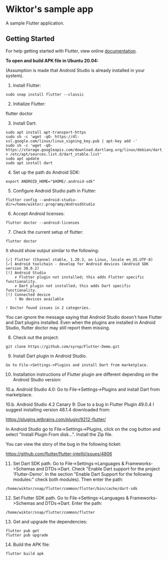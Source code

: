# Wiktor's sample app

A sample Flutter application.

## Getting Started

For help getting started with Flutter, view online
[documentation](https://flutter.io/).

**To open and build APK file in Ubuntu 20.04:**

(Assumption is made that Android Studio is already installed in your system).

1. Install Flutter: 

```
sudo snap install flutter --classic
```

2. Initialize Flutter:

flutter doctor

3. Install Dart:

```
sudo apt install apt-transport-https
sudo sh -c 'wget -qO- https://dl-ssl.google.com/linux/linux_signing_key.pub | apt-key add -'
sudo sh -c 'wget -qO- https://storage.googleapis.com/download.dartlang.org/linux/debian/dart_stable.list > /etc/apt/sources.list.d/dart_stable.list'
sudo apt update
sudo apt install dart
```

4. Set up the path do Android SDK:

```
export ANDROID_HOME="$HOME/.android-sdk"
```

5. Configure Android Studio path in Flutter:

```
flutter config --android-studio-dir=/home/wiktor/.programy/AndroidStudio
```

6. Accept Android licenses:

```
flutter doctor --android-licenses
```

7. Check the current setup of flutter:

```
flutter doctor
```

It should show output similar to the following:

```
[✓] Flutter (Channel stable, 1.20.3, on Linux, locale en_US.UTF-8)
[✓] Android toolchain - develop for Android devices (Android SDK version 30.0.2)
[!] Android Studio
    ✗ Flutter plugin not installed; this adds Flutter specific functionality.
    ✗ Dart plugin not installed; this adds Dart specific functionality.
[!] Connected device
    ! No devices available

! Doctor found issues in 2 categories.
```

You can ignore the message saying that Android Studio doesn't have Flutter and Dart plugins installed. Even when the plugins are installed in Android Studio, flutter doctor may still report them missing.

8. Check out the project:

```
git clone https://github.com/syrop/Flutter-Demo.git
```

9. Install Dart plugin in Android Studio.

```
Go to File->Settings->Plugins and install Dart from marketplace.
```

10. Installation instructions of Flutter plugin are different depending on the Android Studio version:

10.a. Android Studio 4.0: Go to File->Settings->Plugins and install Dart from marketplace.

10.b. Android Studio 4.2 Canary 9: Due to a bug in Flutter Plugin 49.0.4 I suggest installing version 48.1.4 downloaded from:

https://plugins.jetbrains.com/plugin/9212-flutter/

In Android Studio go to File->Settings->Plugins, click on the cog button and select "Install Plugin From disk...". Install the Zip file.

You can view the story of the bug in the following ticket:

https://github.com/flutter/flutter-intellij/issues/4806

11. Set Dart SDK path. Go to File->Settings->Languages & Frameworks->Schemas and DTDs->Dart. Check "Enable Dart support for the project 'Flutter-Demo'. In the section "Enable Dart Support for the following modules:" check both modules). Then enter the path:

```
/home/wiktor/snap/flutter/common/flutter/bin/cache/dart-sdk
```

12. Set Flutter SDK path. Go to File->Settings->Languages & Frameworks->Schemas and DTDs->Dart. Enter the path:

```
/home/wiktor/snap/flutter/common/flutter
```

13. Get and upgrade the dependencies:

```
flutter pub get
flutter pub upgrade
```

14. Build the APK file:

```
flutter build apk
```
